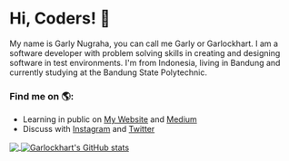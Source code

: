 # Hi, Coders! 👋


My name is Garly Nugraha, you can call me Garly or Garlockhart. I am a software developer with problem solving skills in creating and designing software in test environments. I'm from Indonesia, living in Bandung and currently studying at the Bandung State Polytechnic.

### Find me on 🌎:
- Learning in public on <a href="https://www.garlockhart.com">My Website</a> and <a href="https://medium.com/@garlockhart">Medium</a>
- Discuss with <a href="https://instagram.com/garlockhart">Instagram</a> and <a href="https://twitter.com/garlockhart">Twitter</a>

<a href="https://github.com/garlockhart/garlockhart">
  <img align="center" src="https://github-readme-stats.vercel.app/api/top-langs/?username=garlockhart&&show_icons=true&theme=tokyonight" />
</a>
<a href="https://github.com/garlockhart/garlockhart">
  <img align="center" src="https://github-readme-stats.vercel.app/api?username=garlockhart&show_icons=true&theme=tokyonight" alt="Garlockhart's GitHub stats" />
</a>
